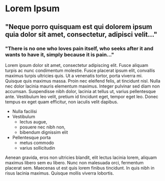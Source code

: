 # Lorem Ipsum
## "Neque porro quisquam est qui dolorem ipsum quia dolor sit amet, consectetur, adipisci velit..."
### "There is no one who loves pain itself, who seeks after it and wants to have it, simply because it is pain..."

Lorem ipsum dolor sit amet, consectetur adipiscing elit. Fusce aliquam turpis ac nunc condimentum molestie. Fusce placerat ipsum elit, convallis maximus turpis ultricies quis. Ut a venenatis tortor, porta viverra mi. Quisque quis maximus massa. Proin nec eleifend felis, at tincidunt nisl. Nulla nec dolor lacinia mauris elementum maximus. Integer pulvinar sed diam non accumsan. Suspendisse nibh dolor, lacinia at tellus ut, varius pellentesque ante. Vestibulum leo velit, pretium id tincidunt eget, tempor eget leo. Donec tempus ex eget quam efficitur, non iaculis velit dapibus.


* Nulla facilisi
* Vestibulum
  * lectus augue,
  * posuere nec nibh non,
  * bibendum dignissim elit
* Pellentesque porta 
  * metus commodo 
  * varius sollicitudin

Aenean gravida, eros non ultricies blandit, elit lectus lacinia lorem, aliquam maximus libero sem eu libero. Nunc non malesuada orci, fermentum placerat sem. Maecenas ut est quis lorem finibus tincidunt. In quis nibh in risus lacinia maximus. Quisque mollis viverra lobortis.

